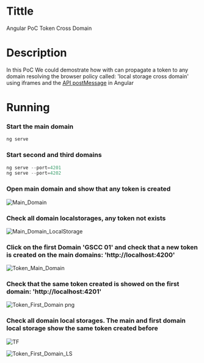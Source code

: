 # Tittle
Angular PoC Token Cross Domain

# Description
In this PoC We could demostrate how with can propagate a token to any domain resolving the browser policy called: 'local storage cross domain' using iframes and the [API postMessage](https://developer.mozilla.org/en-US/docs/Web/API/Window/postMessage) in Angular

# Running
### Start the main domain
```javascript
ng serve
```

### Start second and third domains
```javascript
ng serve --port=4201
ng serve --port=4202
```

### Open main domain and show that any token is created

![Main_Domain](https://user-images.githubusercontent.com/1216181/99189478-a1839c00-2761-11eb-8367-69afe11b1e64.png)

### Check all domain localstorages, any token not exists

![Main_Domain_LocalStorage](https://user-images.githubusercontent.com/1216181/99189491-b8c28980-2761-11eb-95ca-da19fc8b40d3.png)

### Click on the first Domain 'GSCC 01' and check that a new token is created on the main domains: 'http://localhost:4200'

![Token_Main_Domain](https://user-images.githubusercontent.com/1216181/99189575-0dfe9b00-2762-11eb-9b79-a8ca6d4721b6.png)

### Check that the same token created is showed on the first domain: 'http://localhost:4201'

![Token_First_Domain png](https://user-images.githubusercontent.com/1216181/99189580-1951c680-2762-11eb-8bb5-7befbe010351.png)

### Check all domain local storages. The main and first domain local storage show the same token created before

![TF](https://user-images.githubusercontent.com/1216181/99189614-54ec9080-2762-11eb-9239-9fe2539e1035.png)

![Token_First_Domain_LS](https://user-images.githubusercontent.com/1216181/99189593-38505880-2762-11eb-973b-8fa4432a45cc.png)
